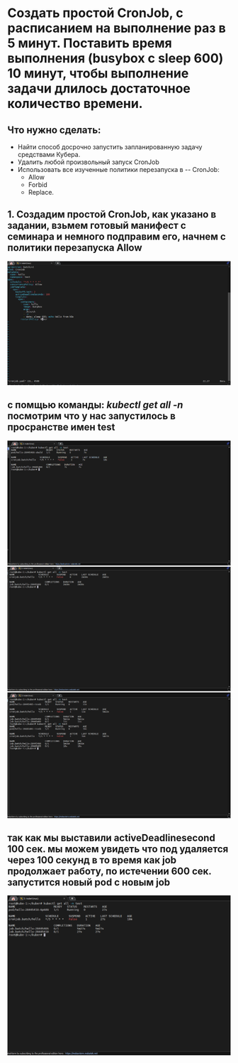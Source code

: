 # Создать простой CronJob, с расписанием на выполнение раз в 5 минут. Поставить время выполнения (busybox с sleep 600) 10 минут, чтобы выполнение задачи длилось достаточное количество времени.

## Что нужно сделать:
- Найти способ досрочно запустить запланированную задачу средствами Кубера.
- Удалить любой произвольный запуск CronJob
- Использовать все изученные политики перезапуска в --  CronJob:
    - Allow
    - Forbid
    - Replace.

## 1. Создадим простой CronJob, как указано в задании, взьмем готовый манифест с семинара и немного подправим его, начнем с политики перезапуска Allow
![logo](cj_allow.png)

## с помщью команды: *kubectl get all -n* посмотрим что у нас запустилось в просранстве имен test
![logo](cj_start.png)
![logo](cj_start1.png)
![logo](cj_start2.png)
## так как мы выставили activeDeadlinesecond 100 сек. мы можем увидеть что под удаляется через 100 секунд в то время как job продолжает работу, по истечении 600 сек. запустится новый pod с новым job
![logo](cj_start3.png)